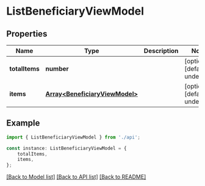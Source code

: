 # ListBeneficiaryViewModel


## Properties

Name | Type | Description | Notes
------------ | ------------- | ------------- | -------------
**totalItems** | **number** |  | [optional] [default to undefined]
**items** | [**Array&lt;BeneficiaryViewModel&gt;**](BeneficiaryViewModel.md) |  | [optional] [default to undefined]

## Example

```typescript
import { ListBeneficiaryViewModel } from './api';

const instance: ListBeneficiaryViewModel = {
    totalItems,
    items,
};
```

[[Back to Model list]](../README.md#documentation-for-models) [[Back to API list]](../README.md#documentation-for-api-endpoints) [[Back to README]](../README.md)
